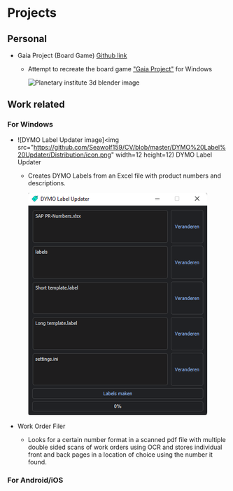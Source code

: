 # Projects
## Personal
* Gaia Project (Board Game) [Github link](https://github.com/Seawolf159/Gaia-Project)
  - Attempt to recreate the board game ["Gaia Project"](https://images.zmangames.com/filer_public/2e/22/2e222960-07ca-479c-81c9-65731e2be57f/zf001_layout.png) for Windows

    ![Planetary institute 3d blender image](https://github.com/Seawolf159/Gaia-Project/blob/master/Images/Raw%20renders/Planetary%20Institute.png)

## Work related
### For Windows
* ![DYMO Label Updater image]<img src="https://github.com/Seawolf159/CV/blob/master/DYMO%20Label%20Updater/Distribution/icon.png" width=12 height=12) DYMO Label Updater
  - Creates DYMO Labels from an Excel file with product numbers and descriptions.

    ![Program layout](https://github.com/Seawolf159/CV/blob/master/Images/DYMO%20Label%20Updater.png)

* Work Order Filer
  - Looks for a certain number format in a scanned pdf file with multiple double sided scans of work orders using OCR and stores individual front and back pages in a location of choice using the number it found.

### For Android/iOS
